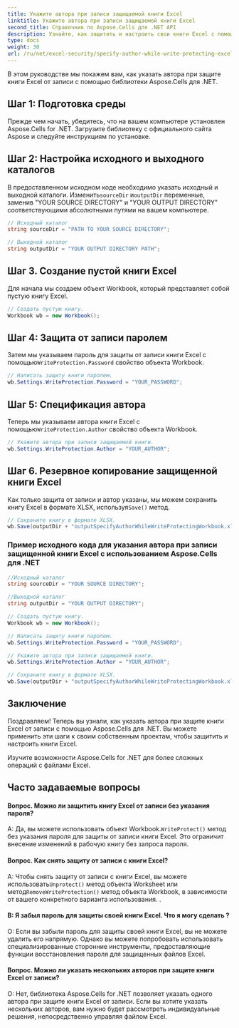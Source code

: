 ```yaml
---
title: Укажите автора при записи защищаемой книги Excel
linktitle: Укажите автора при записи защищаемой книги Excel
second_title: Справочник по Aspose.Cells для .NET API
description: Узнайте, как защитить и настроить свои книги Excel с помощью Aspose.Cells для .NET. Пошаговое руководство по C#.
type: docs
weight: 30
url: /ru/net/excel-security/specify-author-while-write-protecting-excel-workbook/
---
```


В этом руководстве мы покажем вам, как указать автора при защите книги Excel от записи с помощью библиотеки Aspose.Cells для .NET.

## Шаг 1: Подготовка среды

Прежде чем начать, убедитесь, что на вашем компьютере установлен Aspose.Cells for .NET. Загрузите библиотеку с официального сайта Aspose и следуйте инструкциям по установке.

## Шаг 2: Настройка исходного и выходного каталогов

В предоставленном исходном коде необходимо указать исходный и выходной каталоги. Изменить`sourceDir` и`outputDir` переменные, заменив "YOUR SOURCE DIRECTORY" и "YOUR OUTPUT DIRECTORY" соответствующими абсолютными путями на вашем компьютере.

```csharp
// Исходный каталог
string sourceDir = "PATH TO YOUR SOURCE DIRECTORY";

// Выходной каталог
string outputDir = "YOUR OUTPUT DIRECTORY PATH";
```

## Шаг 3. Создание пустой книги Excel

Для начала мы создаем объект Workbook, который представляет собой пустую книгу Excel.

```csharp
// Создать пустую книгу.
Workbook wb = new Workbook();
```

## Шаг 4: Защита от записи паролем

 Затем мы указываем пароль для защиты от записи книги Excel с помощью`WriteProtection.Password` свойство объекта Workbook.

```csharp
// Написать защиту книги паролем.
wb.Settings.WriteProtection.Password = "YOUR_PASSWORD";
```

## Шаг 5: Спецификация автора

 Теперь мы указываем автора книги Excel с помощью`WriteProtection.Author` свойство объекта Workbook.

```csharp
// Укажите автора при записи защищаемой книги.
wb.Settings.WriteProtection.Author = "YOUR_AUTHOR";
```

## Шаг 6. Резервное копирование защищенной книги Excel

 Как только защита от записи и автор указаны, мы можем сохранить книгу Excel в формате XLSX, используя`Save()` метод.

```csharp
// Сохраните книгу в формате XLSX.
wb.Save(outputDir + "outputSpecifyAuthorWhileWriteProtectingWorkbook.xlsx");
```

### Пример исходного кода для указания автора при записи защищенной книги Excel с использованием Aspose.Cells для .NET 
```csharp
//Исходный каталог
string sourceDir = "YOUR SOURCE DIRECTORY";

//Выходной каталог
string outputDir = "YOUR OUTPUT DIRECTORY";

// Создать пустую книгу.
Workbook wb = new Workbook();

// Написать защиту книги паролем.
wb.Settings.WriteProtection.Password = "YOUR_PASSWORD";

// Укажите автора при записи защищаемой книги.
wb.Settings.WriteProtection.Author = "YOUR_AUTHOR";

// Сохраните книгу в формате XLSX.
wb.Save(outputDir + "outputSpecifyAuthorWhileWriteProtectingWorkbook.xlsx");

```

## Заключение

Поздравляем! Теперь вы узнали, как указать автора при защите книги Excel от записи с помощью Aspose.Cells для .NET. Вы можете применить эти шаги к своим собственным проектам, чтобы защитить и настроить книги Excel.

Изучите возможности Aspose.Cells for .NET для более сложных операций с файлами Excel.

## Часто задаваемые вопросы

#### Вопрос. Можно ли защитить книгу Excel от записи без указания пароля?

 A: Да, вы можете использовать объект Workbook.`WriteProtect()` метод без указания пароля для защиты от записи книги Excel. Это ограничит внесение изменений в рабочую книгу без запроса пароля.

#### Вопрос. Как снять защиту от записи с книги Excel?

 A: Чтобы снять защиту от записи с книги Excel, вы можете использовать`Unprotect()` метод объекта Worksheet или метод`RemoveWriteProtection()` метод объекта Workbook, в зависимости от вашего конкретного варианта использования. .

#### В: Я забыл пароль для защиты своей книги Excel. Что я могу сделать ?

О: Если вы забыли пароль для защиты своей книги Excel, вы не можете удалить его напрямую. Однако вы можете попробовать использовать специализированные сторонние инструменты, предоставляющие функции восстановления пароля для защищенных файлов Excel.

#### Вопрос. Можно ли указать нескольких авторов при защите книги Excel от записи?

О: Нет, библиотека Aspose.Cells for .NET позволяет указать одного автора при защите книги Excel от записи. Если вы хотите указать нескольких авторов, вам нужно будет рассмотреть индивидуальные решения, непосредственно управляя файлом Excel.